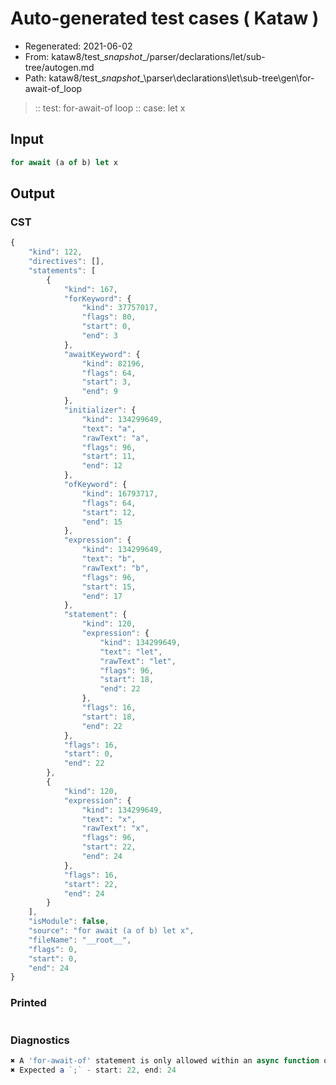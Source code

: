 # Auto-generated test cases ( Kataw )
- Regenerated: 2021-06-02
- From: kataw8/test\__snapshot__/parser/declarations/let/sub-tree/autogen.md
- Path: kataw8/test\__snapshot__\parser\declarations\let\sub-tree\gen\for-await-of_loop
> :: test: for-await-of loop
> :: case: let x
## Input

`````js
for await (a of b) let x
`````
## Output

### CST

```javascript
{
    "kind": 122,
    "directives": [],
    "statements": [
        {
            "kind": 167,
            "forKeyword": {
                "kind": 37757017,
                "flags": 80,
                "start": 0,
                "end": 3
            },
            "awaitKeyword": {
                "kind": 82196,
                "flags": 64,
                "start": 3,
                "end": 9
            },
            "initializer": {
                "kind": 134299649,
                "text": "a",
                "rawText": "a",
                "flags": 96,
                "start": 11,
                "end": 12
            },
            "ofKeyword": {
                "kind": 16793717,
                "flags": 64,
                "start": 12,
                "end": 15
            },
            "expression": {
                "kind": 134299649,
                "text": "b",
                "rawText": "b",
                "flags": 96,
                "start": 15,
                "end": 17
            },
            "statement": {
                "kind": 120,
                "expression": {
                    "kind": 134299649,
                    "text": "let",
                    "rawText": "let",
                    "flags": 96,
                    "start": 18,
                    "end": 22
                },
                "flags": 16,
                "start": 18,
                "end": 22
            },
            "flags": 16,
            "start": 0,
            "end": 22
        },
        {
            "kind": 120,
            "expression": {
                "kind": 134299649,
                "text": "x",
                "rawText": "x",
                "flags": 96,
                "start": 22,
                "end": 24
            },
            "flags": 16,
            "start": 22,
            "end": 24
        }
    ],
    "isModule": false,
    "source": "for await (a of b) let x",
    "fileName": "__root__",
    "flags": 0,
    "start": 0,
    "end": 24
}
```

### Printed

```javascript

```

### Diagnostics

```javascript
✖ A 'for-await-of' statement is only allowed within an async function or async generator. - start: 9, end: 11
✖ Expected a `;` - start: 22, end: 24

```

